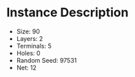 # Instance Description

* Size: 90
* Layers: 2
* Terminals: 5
* Holes: 0
* Random Seed: 97531
* Net: 12
